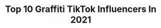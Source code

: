 ---
title: Top 10 Graffiti TikTok Influencers In 2021
description: >-
  Find top graffiti TikTok influencers in 2021. Most popular hashtags: #graffiti #art #streetart #painting.
platform: TikTok
hits: 207
text_top: See the top-rated TikTok accounts on inBeat.
text_bottom: Our platform holds 207 TikTok influencers like this for you to pitch.
profiles:
  - username: "graffiti_030"
    fullname: >-
      Graffiti_030
    bio: >-
      Instagram: graffiti_030
    location: "United Kingdom"
    followers: 10400
    engagement: 1908
    commentsToLikes: 0.181760
    id: ckb1ajz0bywcy0j23o8r22bzi
    verified: false
    hashtags: "#sans, #creepypasta, #ticcitobycosplay, #mysticmessenger"
  - username: "doketv"
    fullname: >-
      Doke Tv
    bio: >-
      Graffiti Artist from Slovakia 🇸🇰 Insta: @doketv YouTube: DokeTV
    location: "Slovakia"
    followers: 26600
    engagement: 1513
    commentsToLikes: 0.009065
    id: ckb19d5iaxglj0j23wtyrsliq
    verified: false
    hashtags: "#painting, #drawing, #challenge, #streetartist"
  - username: "machinestudio"
    fullname: >-
      Machine Studio
    bio: >-
      Tutorials on graffiti tools and spray paint art techniques.
    location: "United States"
    followers: 143300
    engagement: 1414
    commentsToLikes: 0.005785
    id: ckbaxhbzqnwjp0j23cj02ujqk
    verified: false
    hashtags: "#spraycaps, #rustoleum, #graffiti, #graffitiart"
  - username: "rake_43"
    fullname: >-
      Rake43
    bio: >-
      🌐 Graffiti Artist & Graphic Designer 📍Based in Madrid
    location: "Spain"
    followers: 246400
    engagement: 1316
    commentsToLikes: 0.004636
    id: ck9f2fpfucxo70j78v90cgj9q
    verified: false
    hashtags: "#graffiti, #colors, #painting, #lettering"
  - username: "arsek_erase"
    fullname: >-
      Arsek_Erase
    bio: >-
      Arsek and Erase graffiti duo, traveling around the world. Insta: arsek_erase ❤️
    location: "Bulgaria"
    followers: 5709
    engagement: 1076
    commentsToLikes: 0.009262
    id: ckbkv2qvpqj7f0j23n7oq01em
    verified: false
    hashtags: "#painting, #elsalvador, #art, #streetart"
  - username: "fatcapsprays"
    fullname: >-
      Fat Cap Sprays
    bio: >-
      📩hello@fatcapsprays.com 🎨Learn GRAFFITI step by step 🔥WORKBOOK & MERCH ⬇️
    location: "United Kingdom"
    followers: 2000000
    engagement: 1032
    commentsToLikes: 0.005981
    id: ck84m3tomlfie0j78ri9jk0dp
    verified: false
    hashtags: "#neon, #art, #neonart, #streetart"
  - username: "smoenova"
    fullname: >-
      SMOE NOVA
    bio: >-
      🇩🇪 graffiti artist since 2001 check out my youtube channel!
    location: "Germany"
    followers: 59600
    engagement: 832
    commentsToLikes: 0.012812
    id: ckb0thmzbix3g0j23jv7f0h6j
    verified: false
    hashtags: "#painting, #artwork, #fun, #graffiti"
  - username: "dlordink"
    fullname: >-
      DLORDINK
    bio: >-
      Lead Artist @graffitimansion IG @dlordink Snap @dlordink
    location: "United States"
    followers: 8561
    engagement: 451
    commentsToLikes: 0.058770
    id: ckcvhax4wtztl0j23tbnf5tqs
    verified: false
    hashtags: "#trump2020, #blm, #trump, #foryou"
  - username: "jab.manu"
    fullname: >-
      Manu Jab Thaler
    bio: >-
      Artist - Tirol, Innsbruck art, graffiti, photography, film, musik, sport
    location: "Austria"
    followers: 16200
    engagement: 481
    commentsToLikes: 0.047388
    id: cka65s1aieczf0i789w0ut66c
    verified: false
    hashtags: "#fyp, #skateboarding, #saneskateplaza, #paint"
  - username: "gman_graffiti_kings"
    fullname: >-
      Gman
    bio: >-
      🔥 Big dog at GRAFFITI KINGS LONDON 🔥 @graffitikings 157k insta 2.4mil Facebook
    location: "United Kingdom"
    followers: 10200
    engagement: 608
    commentsToLikes: 0.040703
    id: cka0rgfufgzld0i78e8uwwkcw
    verified: false
    hashtags: "#spraypaint, #artwork, #graffitiart, #artist"
---